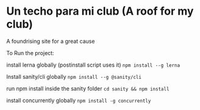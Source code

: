 # Un techo para mi club (A roof for my club)

A foundrising site for a great cause

To Run the project:

install lerna globally (postinstall script uses it)
`npm install --g lerna`

Install sanity/cli globally
`npm install --g @sanity/cli`

run npm install inside the sanity folder
`cd sanity && npm install`

install concurrently globally
`npm install -g concurrently`
